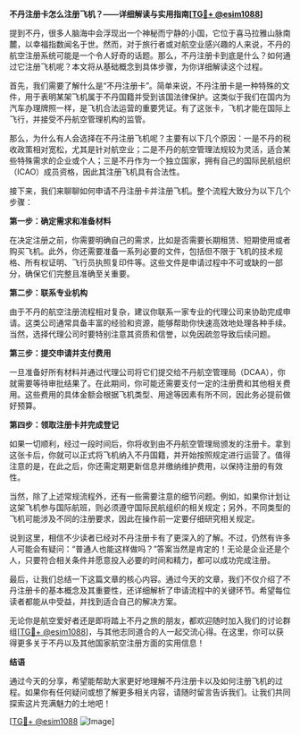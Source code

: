 **不丹注册卡怎么注册飞机？——详细解读与实用指南[[TG💪+ @esim1088](https://t.me/s/esim1088)]**

提到不丹，很多人脑海中会浮现出一个神秘而宁静的小国，它位于喜马拉雅山脉南麓，以幸福指数闻名于世。然而，对于旅行者或对航空业感兴趣的人来说，不丹的航空注册系统可能是一个令人好奇的话题。那么，不丹注册卡到底是什么？如何通过它注册飞机呢？本文将从基础概念到具体步骤，为你详细解读这个过程。

首先，我们需要了解什么是“不丹注册卡”。简单来说，不丹注册卡是一种特殊的文件，用于表明某架飞机属于不丹国籍并受到该国法律保护。这类似于我们在国内为汽车办理牌照一样，是飞机合法运营的重要凭证。有了这张卡，飞机才能在国际上飞行，并接受不丹航空管理机构的监管。

那么，为什么有人会选择在不丹注册飞机呢？主要有以下几个原因：一是不丹的税收政策相对宽松，尤其是针对航空业；二是不丹的航空管理法规较为灵活，适合某些特殊需求的企业或个人；三是不丹作为一个独立国家，拥有自己的国际民航组织（ICAO）成员资格，因此其注册飞机具有合法性。

接下来，我们来聊聊如何申请不丹注册卡并注册飞机。整个流程大致分为以下几个步骤：

**第一步：确定需求和准备材料**

在决定注册之前，你需要明确自己的需求，比如是否需要长期租赁、短期使用或者购买飞机。此外，你还需要准备一系列必要的文件，包括但不限于飞机的技术规格、所有权证明、飞行员执照复印件等。这些文件是申请过程中不可或缺的一部分，确保它们完整且准确至关重要。

**第二步：联系专业机构**

由于不丹的航空注册流程相对复杂，建议你联系一家专业的代理公司来协助完成申请。这类公司通常具备丰富的经验和资源，能够帮助你快速高效地处理各种手续。当然，选择代理公司时要特别注意其资质和信誉，以免因疏忽导致后续问题。

**第三步：提交申请并支付费用**

一旦准备好所有材料并通过代理公司将它们提交给不丹航空管理局（DCAA），你就需要等待审批结果了。在此期间，你可能还需要支付一定的注册费和其他相关费用。这些费用的具体金额会根据飞机类型、用途等因素有所不同，因此务必提前做好预算。

**第四步：领取注册卡并完成登记**

如果一切顺利，经过一段时间后，你将收到由不丹航空管理局颁发的注册卡。拿到这张卡后，你就可以正式将飞机纳入不丹国籍，并开始按照规定进行运营了。值得注意的是，在此之后，你还需定期更新信息并缴纳维护费用，以保持注册的有效性。

当然，除了上述常规流程外，还有一些需要注意的细节问题。例如，如果你计划让这架飞机参与国际航班，则必须遵守国际民航组织的相关规定；另外，不同类型的飞机可能涉及不同的注册要求，因此在操作前一定要仔细研究相关规定。

说到这里，相信不少读者已经对不丹注册卡有了更深入的了解。不过，仍然有许多人可能会有疑问：“普通人也能这样做吗？”答案当然是肯定的！无论是企业还是个人，只要符合相关条件并愿意投入必要的时间和精力，都可以成功完成注册。

最后，让我们总结一下这篇文章的核心内容。通过今天的文章，我们不仅介绍了不丹注册卡的基本概念及其重要性，还详细解析了申请流程中的关键环节。希望每位读者都能从中受益，并找到适合自己的解决方案。

无论你是航空爱好者还是即将踏上不丹之旅的朋友，都欢迎随时加入我们的讨论群组[[TG💪+ @esim1088](https://t.me/s/esim1088)]，与其他志同道合的人一起交流心得。在这里，你可以获得更多关于不丹以及其他国家航空注册方面的实用信息！

**结语**

通过今天的分享，希望能帮助大家更好地理解不丹注册卡以及如何注册飞机的过程。如果你有任何疑问或想了解更多相关内容，请随时留言告诉我们。让我们共同探索这片充满魅力的土地吧！

[[TG💪+ @esim1088](https://t.me/s/esim1088) ![Image](https://i.postimg.cc/4NQfJmqS/Snipaste-2025-05-13-00-14-12.png)]